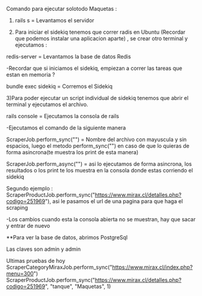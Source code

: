 Comando para ejecutar solotodo Maquetas : 

1) rails s = Levantamos el servidor

2) Para iniciar el sidekiq tenemos que correr radis en Ubuntu (Recordar que podemos instalar una aplicacion aparte) , se crear otro terminal y ejecutamos : 

redis-server = Levantamos la base de datos Redis

-Recordar que si iniciamos el sidekiq, empiezan a correr las tareas que estan en memoria ? 

bundle exec sidekiq = Corremos el Sidekiq

3)Para poder ejecutar un script individual de sidekiq tenemos que abrir el terminal y ejecutamos el archivo.

  rails console = Ejecutamos la consola de rails

-Ejecutamos el comando de la siguiente manera 

ScraperJob.perform_sync("") = Nombre del archivo con mayuscula y sin espacios, luego el metodo perform_sync("") en caso de que lo quieras de forma asincrona(te muestra los print de esta manera)

ScraperJob.perform_async("") = asi lo ejecutamos de forma asincrona, los resultados o los print te los muestra en la consola donde estas corriendo el sidekiq

Segundo ejemplo : ScraperProductJob.perform_sync("https://www.mirax.cl/detalles.php?codigo=251969"), asi le pasamos el url de una pagina para que haga el scraping


-Los cambios cuando esta la consola abierta no se muestran, hay que sacar y entrar de nuevo


**Para ver la base de datos, abrimos PostgreSql

Las claves son admin y admin

Ultimas pruebas de hoy
ScraperCategoryMiraxJob.perform_sync("https://www.mirax.cl/index.php?menu=300")
ScraperProductJob.perform_sync("https://www.mirax.cl/detalles.php?codigo=251969", "tanque", "Maquetas", 1)